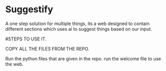 # Suggestify
A one step solution for multiple things, its a web designed to contain different sections which uses ai to suggest things based on our input.

#STEPS TO USE IT.

COPY ALL THE FILES FROM THE REPO. 

Run the python files that are given in the repo.
run the welcome file to use the web. 
